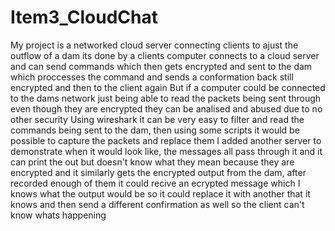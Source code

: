 # Item3_CloudChat

My project is a networked cloud server connecting clients to ajust the outflow of a dam
its done by a clients computer connects to a cloud server and can send commands which then gets encrypted and sent to the dam which proccesses the command and sends a conformation back still encrypted and then to the client again
But if a computer could be connected to the dams network just being able to read the packets being sent through even though they are encrypted they can be analised and abused due to no other security
Using wireshark it can be very easy to filter and read the commands being sent to the dam, then using some scripts it would be possible to capture the packets and replace them
I added another server to demonstrate when it would look like, the messages all pass through it and it can print the out but doesn't know what they mean because they are encrypted and it similarly gets the encrypted output from the dam, after recorded enough of them it could recive an ecrypted message which I knows what the output would be so it could replace it with another that it knows and then send a different confirmation as well so the client can't know whats happening  
